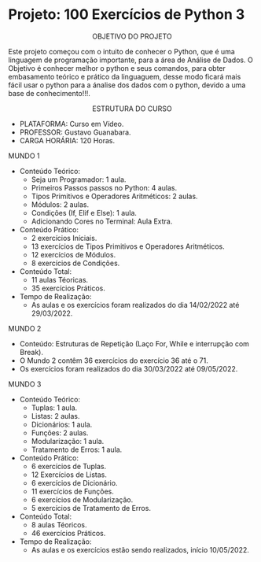 # Projeto:  100 Exercícios de Python 3

<p align="center"> OBJETIVO DO PROJETO </p>
Este projeto começou com o intuito de conhecer o Python, que é uma linguagem de programação importante,
para a área de Análise de Dados. O Objetivo é conhecer melhor o python e seus comandos, para obter embasamento teórico e prático da linguaguem,
desse modo ficará mais fácil usar o python para a ánalise dos dados com o python, devido a uma base de conhecimento!!!.

<p> </p>
<p align=center> ESTRUTURA DO CURSO </p>

 - PLATAFORMA: Curso em Vídeo.
 - PROFESSOR:  Gustavo Guanabara.
 - CARGA HORÁRIA: 120 Horas.

MUNDO 1
 - Conteúdo Teórico: 
   - Seja um Programador: 1 aula. 
   - Primeiros Passos passos no Python: 4 aulas. 
   - Tipos Primitivos e Operadores Aritméticos: 2 aulas. 
   - Módulos: 2 aulas. 
   - Condições (If, Elif e Else): 1 aula.
   - Adicionando Cores no Terminal:  Aula Extra.
 - Conteúdo Prático:
   - 2 exercícios Iníciais.
   - 13 exercícios de Tipos Primitivos e Operadores Aritméticos.
   - 12 exercícios de Módulos.
   - 8 exercícios de Condições.
- Conteúdo Total:
   - 11 aulas Téoricas.
   - 35 exercícios Práticos. 
- Tempo de Realização:
   - As aulas e os exercícios foram realizados do dia 14/02/2022 até 29/03/2022.

MUNDO 2
 - Conteúdo: Estruturas de Repetição (Laço For, While e interrupção com Break).
 - O Mundo 2 contêm 36 exercícios do exercício 36 até o 71.
 - Os exercícios foram realizados do dia 30/03/2022 até 09/05/2022.
 
MUNDO 3
 - Conteúdo Teórico: 
   - Tuplas: 1 aula. 
   - Listas: 2 aulas. 
   - Dicionários: 1 aula. 
   - Funções: 2 aulas. 
   - Modularização: 1 aula.
   - Tratamento de Erros: 1 aula.
 - Conteúdo Prático:
   - 6 exercícios de Tuplas.
   - 12 Exercícios de Listas.
   - 6 exercícios de Dicionário.
   - 11 exercícios de Funções.
   - 6 exercícios de Modularização.
   - 5 exercícios de Tratamento de Erros.
- Conteúdo Total:
   - 8 aulas Téoricos.
   - 46 exercícios Práticos. 
- Tempo de Realização:
   - As aulas e os exercícios estão sendo realizados, início 10/05/2022.
